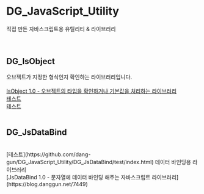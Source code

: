 # DG_JavaScript_Utility<br />
직접 만든 자바스크립트용 유틸리티 &amp; 라이브러리<br />
<br />
<br />
## DG_IsObject
오브젝트가 지정한 형식인지 확인하는 라이브러리입니다.<br />
<br />
[IsObject 1.0 - 오브젝트의 타입을 확인하거나 기본값을 처리하는 라이브러리](https://blog.danggun.net/7834)
<br />
[테스트](https://github.com/dang-gun/DG_JavaScript_Utility/DG_IsObject/IsObjectTest.html)
<br />
[테스트](https://github.com/dang-gun/DG_JavaScript_Utility/DG_JsDataBind/test/index.html)
<br />
<br />
## DG_JsDataBind
<br />
[테스트](https://github.com/dang-gun/DG_JavaScript_Utility/DG_JsDataBind/test/index.html)
데이터 바인딩용 라이브러리<br />
[JsDataBind 1.0 - 문자열에 데이터 바인딩 해주는 자바스크립트 라이브러리](https://blog.danggun.net/7449)
<br />
<br />
<br />
<br />
